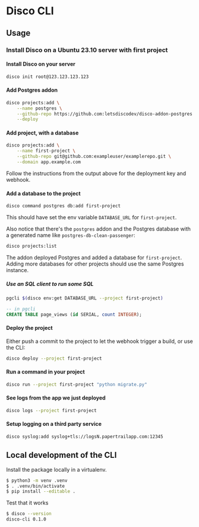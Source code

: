 # Disco CLI

## Usage

### Install Disco on a Ubuntu 23.10 server with first project

#### Install Disco on your server

```bash
disco init root@123.123.123.123
```

#### Add Postgres addon

```bash
disco projects:add \
    --name postgres \
    --github-repo https://github.com:letsdiscodev/disco-addon-postgres.git \
    --deploy
```

#### Add project, with a database

```bash
disco projects:add \
    --name first-project \
    --github-repo git@github.com:exampleuser/examplerepo.git \
    --domain app.example.com
```
Follow the instructions from the output above for the deployment key and webhook.

#### Add a database to the project
```bash
disco command postgres db:add first-project
```
This should have set the env variable `DATABASE_URL` for `first-project`.

Also notice that there's the `postgres` addon and the Postgres database with a generated name like `postgres-db-clean-passenger`:
```bash
disco projects:list
```

The addon deployed Postgres and added a database for `first-project`.
Adding more databases for other projects should use the same Postgres instance.

##### Use an SQL client to run some SQL

```bash
pgcli $(disco env:get DATABASE_URL --project first-project)
```

```sql
-- in pgcli
CREATE TABLE page_views (id SERIAL, count INTEGER);
```

#### Deploy the project
Either push a commit to the project to let the webhook trigger a build,
or use the CLI:
```bash
disco deploy --project first-project
```

#### Run a command in your project
```bash
disco run --project first-project "python migrate.py"
```

#### See logs from the app we just deployed

```bash
disco logs --project first-project
```

#### Setup logging on a third party service

```bash
disco syslog:add syslog+tls://logsN.papertrailapp.com:12345
```

## Local development of the CLI

Install the package locally in a virtualenv.

```bash
$ python3 -m venv .venv
$ . .venv/bin/activate
$ pip install --editable .
```

Test that it works
```bash
$ disco --version
disco-cli 0.1.0
```
